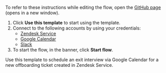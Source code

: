 To refer to these instructions while editing the flow, open the [GitHub page](https://github.com/ot4i/app-connect-templates/tree/main/resources/markdown/Schedule%20an%20exit%20interview%20via%20Google%20Calendar%20for%20a%20new%20offboarding%20ticket%20created%20in%20Zendesk%20Service_instructions.md) (opens in a new window).

1. Click **Use this template** to start using the template.
2. Connect to the following accounts by using your credentials:
   - [Zendesk Service](https://ibm.biz/aczendeskservice)
   - [Google Calendar](https://ibm.biz/acgooglecalendar) 
   - [Slack](https://ibm.biz/acslack)
3. To start the flow, in the banner, click **Start flow**.

Use this template to schedule an exit interview via Google Calendar for a new offboarding ticket created in Zendesk Service.



